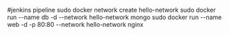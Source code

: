 #jenkins pipeline
sudo docker network create hello-network
sudo docker run --name db -d --network hello-network mongo
sudo docker run --name web -d -p 80:80 --network hello-network nginx